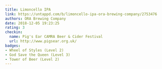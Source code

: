 ```yaml
---
title: Limoncello IPA
link: https://untappd.com/b/limoncello-ipa-ora-brewing-company/2753476
authors: ORA Brewing Company
date: 2018-12-05 19:23:25
rating: 3
checkin:
  name: Pig's Ear CAMRA Beer & Cider Festival
  url: http://www.pigsear.org.uk/
badges:
- Wheel of Styles (Level 2)
- God Save the Queen (Level 3)
- Tower of Beer (Level 2)
---
```

